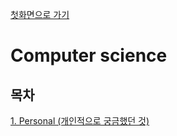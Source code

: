 [첫화면으로 가기](https://github.com/5onchangwoo/study)  
# Computer science
## 목차
[1. Personal (개인적으로 궁금했던 것)](https://github.com/5onchangwoo/study/tree/main/computer-science/personal)

